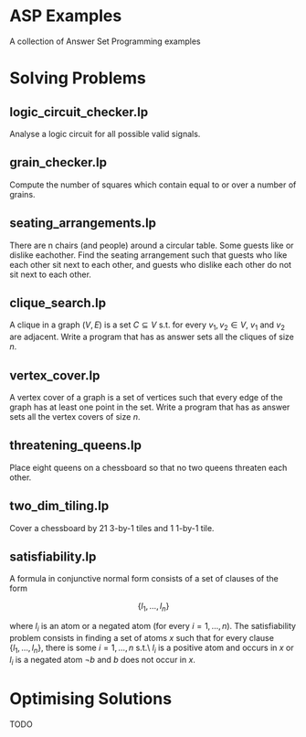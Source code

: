 # ASP Examples
A collection of Answer Set Programming examples

# Solving Problems

## logic_circuit_checker.lp

Analyse a logic circuit for all possible valid signals.

## grain_checker.lp

Compute the number of squares which contain equal to or over a number of grains.

## seating_arrangements.lp

There are n chairs (and people) around a circular table.
Some guests like or dislike eachother.
Find the seating arrangement such that guests who like each other sit next to each other, and guests who dislike each other do not sit next to each other.

## clique_search.lp

A clique in a graph $(V,E)$ is a set $C\subseteq V$ s.t. for every $v_{1},v_{2}\in V$, $v_{1}$ and $v_{2}$ are adjacent. Write a program that has as answer sets all the cliques of size $n$.

## vertex_cover.lp

A vertex cover of a graph is a set of vertices such that every edge of the graph has at least one point in the set. Write a program that has as answer sets all the vertex covers of size $n$.

## threatening_queens.lp

Place eight queens on a chessboard so that no two queens threaten each other.

## two_dim_tiling.lp

Cover a chessboard by 21 3-by-1 tiles and 1 1-by-1 tile.

## satisfiability.lp

A formula in conjunctive normal form consists of a set of clauses of the form

$$\{ l_1,\ldots, l_n\}$$

where $l_i$ is an atom or a negated atom (for every $i=1,\ldots,n$). 
The satisfiability problem consists in finding a set of atoms $x$ such that for every clause $\{ l_1,\ldots, l_n\}$, there is some $i=1,\ldots,n$ s.t.\ $l_i$ is a positive atom and occurs in  $x$ or $l_i$ is a negated atom $\neg b$ and $b$ does not occur in $x$.

# Optimising Solutions

TODO
